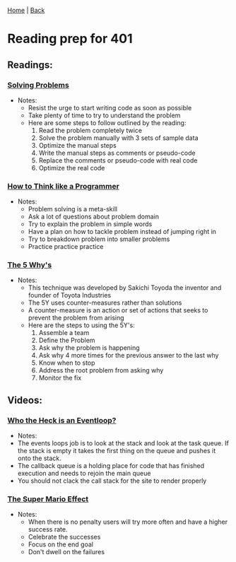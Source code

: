 [Home](/README.md) | [Back](/401-main/401TableofContents.md)

# Reading prep for 401

## Readings:

### [Solving Problems](https://simpleprogrammer.com/solving-problems-breaking-it-down/)

  - Notes:
    - Resist the urge to start writing code as soon as possible
    - Take plenty of time to try to understand the problem
    - Here are some steps to follow outlined by the reading:
      1. Read the problem completely twice
      1. Solve the problem manually with 3 sets of sample data
      1. Optimize the manual steps
      1. Write the manual steps as comments or pseudo-code
      1. Replace the comments or pseudo-code with real code
      1. Optimize the real code


### [How to Think like a Programmer](https://www.freecodecamp.org/news/how-to-think-like-a-programmer-lessons-in-problem-solving-d1d8bf1de7d2/)

  - Notes:
    - Problem solving is a meta-skill
    - Ask a lot of questions about problem domain
    - Try to explain the problem in simple words
    - Have a plan on how to tackle problem instead of jumping right in
    - Try to breakdown problem into smaller problems
    - Practice practice practice

### [The 5 Why's](https://www.mindtools.com/pages/article/newTMC_5W.htm)

  - Notes:
    - This technique was developed by Sakichi Toyoda the inventor and founder of Toyota Industries
    - The 5Y uses counter-measures rather than solutions
    - A counter-measure is an action or set of actions that seeks to prevent the problem from arising
    - Here are the steps to using the 5Y's:
      1. Assemble a team
      1. Define the Problem
      1. Ask why the problem is happening
      1. Ask why 4 more times for the previous answer to the last why
      1. Know when to stop
      1. Address the root problem from asking why
      1. Monitor the fix

## Videos:

### [Who the Heck is an Eventloop?](https://www.youtube.com/watch?v=8aGhZQkoFbQ)

- Notes:
 - The events loops job is to look at the stack and look at the task queue. If the stack is empty it takes the first thing on the queue and pushes it onto the stack.
 - The callback queue is a holding place for code that has finished execution and needs to rejoin the main queue
 - You should not clack the call stack for the site to render properly

### [The Super Mario Effect](https://www.youtube.com/watch?v=9vJRopau0g0)

  - Notes:
    - When there is no penalty users will try more often and have a higher success rate.
    - Celebrate the successes
    - Focus on the end goal
    - Don't dwell on the failures
  

